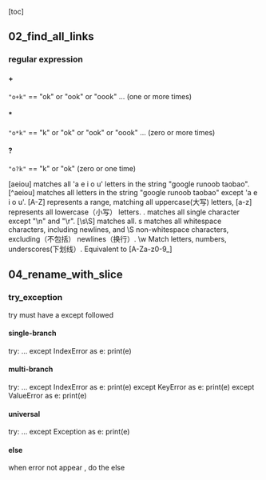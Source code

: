 [toc]
## 02_find_all_links
### regular expression
#### +
`"o+k"` == "ok" or "ook" or "oook" ...  (one or more times)
#### *
`"o*k"` == "k" or "ok" or "ook" or "oook" ... (zero or more times)
#### ?
`"o?k"` == "k" or "ok" (zero or one time)

[aeiou]     matches all 'a e i o u' letters in the string "google runoob taobao".
[^aeiou]    matches all letters in the string "google runoob taobao" except  'a e i o u'.
[A-Z]       represents a range, matching all uppercase(大写) letters, [a-z] represents all lowercase（小写） letters.
.           matches all single character except "\n" and "\r".
[\s\S]      matches all. s matches all whitespace characters, including newlines, and \S non-whitespace
characters, excluding（不包括） newlines（换行）.
\w          Match letters, numbers, underscores(下划线）. Equivalent to [A-Za-z0-9_]

## 04_rename_with_slice
### try_exception
try must have a except followed
#### single-branch
try:
    ...
except IndexError as e:
    print(e)
#### multi-branch
try:
    ...
except IndexError as e:
    print(e)
except KeyError as e:
    print(e)
except ValueError as e:
    print(e)
#### universal
try:
    ...
except Exception as e:
    print(e)

#### else
when error not appear , do the else